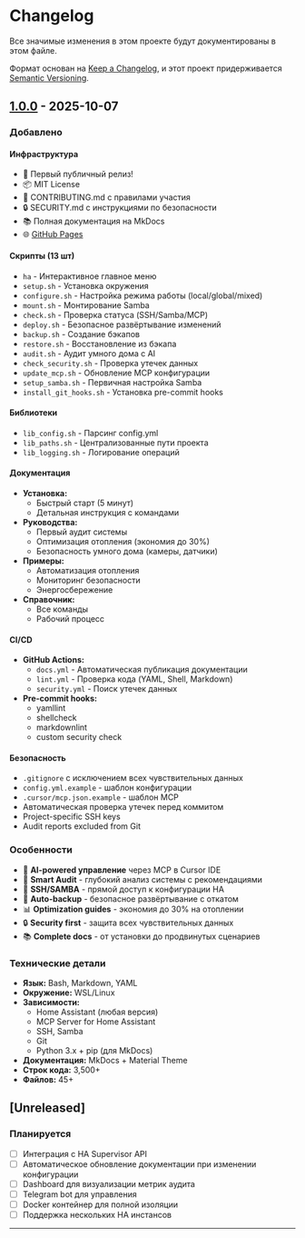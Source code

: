 # Changelog

Все значимые изменения в этом проекте будут документированы в этом файле.

Формат основан на [Keep a Changelog](https://keepachangelog.com/ru/1.0.0/),
и этот проект придерживается [Semantic Versioning](https://semver.org/lang/ru/).

## [1.0.0] - 2025-10-07

### Добавлено

#### Инфраструктура

- 🎉 Первый публичный релиз!
- 📦 MIT License
- 🤝 CONTRIBUTING.md с правилами участия
- 🔒 SECURITY.md с инструкциями по безопасности
- 📚 Полная документация на MkDocs
- 🌐 [GitHub Pages](https://gfermoto.github.io/HASSio_Cursor)

#### Скрипты (13 шт)

- `ha` - Интерактивное главное меню
- `setup.sh` - Установка окружения
- `configure.sh` - Настройка режима работы (local/global/mixed)
- `mount.sh` - Монтирование Samba
- `check.sh` - Проверка статуса (SSH/Samba/MCP)
- `deploy.sh` - Безопасное развёртывание изменений
- `backup.sh` - Создание бэкапов
- `restore.sh` - Восстановление из бэкапа
- `audit.sh` - Аудит умного дома с AI
- `check_security.sh` - Проверка утечек данных
- `update_mcp.sh` - Обновление MCP конфигурации
- `setup_samba.sh` - Первичная настройка Samba
- `install_git_hooks.sh` - Установка pre-commit hooks

#### Библиотеки

- `lib_config.sh` - Парсинг config.yml
- `lib_paths.sh` - Централизованные пути проекта
- `lib_logging.sh` - Логирование операций

#### Документация

- **Установка:**
  - Быстрый старт (5 минут)
  - Детальная инструкция с командами
- **Руководства:**
  - Первый аудит системы
  - Оптимизация отопления (экономия до 30%)
  - Безопасность умного дома (камеры, датчики)
- **Примеры:**
  - Автоматизация отопления
  - Мониторинг безопасности
  - Энергосбережение
- **Справочник:**
  - Все команды
  - Рабочий процесс

#### CI/CD

- **GitHub Actions:**
  - `docs.yml` - Автоматическая публикация документации
  - `lint.yml` - Проверка кода (YAML, Shell, Markdown)
  - `security.yml` - Поиск утечек данных
- **Pre-commit hooks:**
  - yamllint
  - shellcheck
  - markdownlint
  - custom security check

#### Безопасность

- `.gitignore` с исключением всех чувствительных данных
- `config.yml.example` - шаблон конфигурации
- `.cursor/mcp.json.example` - шаблон MCP
- Автоматическая проверка утечек перед коммитом
- Project-specific SSH keys
- Audit reports excluded from Git

### Особенности

- 🤖 **AI-powered управление** через MCP в Cursor IDE
- 🔬 **Smart Audit** - глубокий анализ системы с рекомендациями
- 🔧 **SSH/SAMBA** - прямой доступ к конфигурации HA
- 💾 **Auto-backup** - безопасное развёртывание с откатом
- 📊 **Optimization guides** - экономия до 30% на отоплении
- 🔒 **Security first** - защита всех чувствительных данных
- 📚 **Complete docs** - от установки до продвинутых сценариев

### Технические детали

- **Язык:** Bash, Markdown, YAML
- **Окружение:** WSL/Linux
- **Зависимости:**
  - Home Assistant (любая версия)
  - MCP Server for Home Assistant
  - SSH, Samba
  - Git
  - Python 3.x + pip (для MkDocs)
- **Документация:** MkDocs + Material Theme
- **Строк кода:** 3,500+
- **Файлов:** 45+

## [Unreleased]

### Планируется

- [ ] Интеграция с HA Supervisor API
- [ ] Автоматическое обновление документации при изменении конфигурации
- [ ] Dashboard для визуализации метрик аудита
- [ ] Telegram bot для управления
- [ ] Docker контейнер для полной изоляции
- [ ] Поддержка нескольких HA инстансов

---

[1.0.0]: https://github.com/Gfermoto/HASSio_Cursor/releases/tag/v1.0.0
